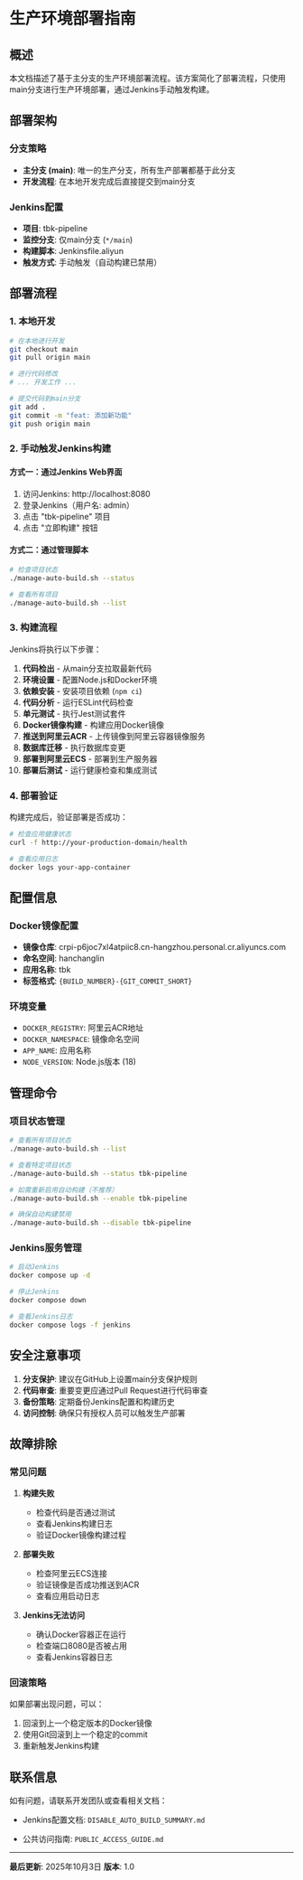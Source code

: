 # 生产环境部署指南

## 概述

本文档描述了基于主分支的生产环境部署流程。该方案简化了部署流程，只使用main分支进行生产环境部署，通过Jenkins手动触发构建。

## 部署架构

### 分支策略
- **主分支 (main)**: 唯一的生产分支，所有生产部署都基于此分支
- **开发流程**: 在本地开发完成后直接提交到main分支

### Jenkins配置
- **项目**: tbk-pipeline
- **监控分支**: 仅main分支 (`*/main`)
- **构建脚本**: Jenkinsfile.aliyun
- **触发方式**: 手动触发（自动构建已禁用）

## 部署流程

### 1. 本地开发
```bash
# 在本地进行开发
git checkout main
git pull origin main

# 进行代码修改
# ... 开发工作 ...

# 提交代码到main分支
git add .
git commit -m "feat: 添加新功能"
git push origin main
```

### 2. 手动触发Jenkins构建

#### 方式一：通过Jenkins Web界面
1. 访问Jenkins: http://localhost:8080
2. 登录Jenkins（用户名: admin）
3. 点击 "tbk-pipeline" 项目
4. 点击 "立即构建" 按钮

#### 方式二：通过管理脚本
```bash
# 检查项目状态
./manage-auto-build.sh --status

# 查看所有项目
./manage-auto-build.sh --list
```

### 3. 构建流程

Jenkins将执行以下步骤：

1. **代码检出** - 从main分支拉取最新代码
2. **环境设置** - 配置Node.js和Docker环境
3. **依赖安装** - 安装项目依赖 (`npm ci`)
4. **代码分析** - 运行ESLint代码检查
5. **单元测试** - 执行Jest测试套件
6. **Docker镜像构建** - 构建应用Docker镜像
7. **推送到阿里云ACR** - 上传镜像到阿里云容器镜像服务
8. **数据库迁移** - 执行数据库变更
9. **部署到阿里云ECS** - 部署到生产服务器
10. **部署后测试** - 运行健康检查和集成测试

### 4. 部署验证

构建完成后，验证部署是否成功：

```bash
# 检查应用健康状态
curl -f http://your-production-domain/health

# 查看应用日志
docker logs your-app-container
```

## 配置信息

### Docker镜像配置
- **镜像仓库**: crpi-p6joc7xl4atpiic8.cn-hangzhou.personal.cr.aliyuncs.com
- **命名空间**: hanchanglin
- **应用名称**: tbk
- **标签格式**: `{BUILD_NUMBER}-{GIT_COMMIT_SHORT}`

### 环境变量
- `DOCKER_REGISTRY`: 阿里云ACR地址
- `DOCKER_NAMESPACE`: 镜像命名空间
- `APP_NAME`: 应用名称
- `NODE_VERSION`: Node.js版本 (18)

## 管理命令

### 项目状态管理
```bash
# 查看所有项目状态
./manage-auto-build.sh --list

# 查看特定项目状态
./manage-auto-build.sh --status tbk-pipeline

# 如需重新启用自动构建（不推荐）
./manage-auto-build.sh --enable tbk-pipeline

# 确保自动构建禁用
./manage-auto-build.sh --disable tbk-pipeline
```

### Jenkins服务管理
```bash
# 启动Jenkins
docker compose up -d

# 停止Jenkins
docker compose down

# 查看Jenkins日志
docker compose logs -f jenkins
```

## 安全注意事项

1. **分支保护**: 建议在GitHub上设置main分支保护规则
2. **代码审查**: 重要变更应通过Pull Request进行代码审查
3. **备份策略**: 定期备份Jenkins配置和构建历史
4. **访问控制**: 确保只有授权人员可以触发生产部署

## 故障排除

### 常见问题

1. **构建失败**
   - 检查代码是否通过测试
   - 查看Jenkins构建日志
   - 验证Docker镜像构建过程

2. **部署失败**
   - 检查阿里云ECS连接
   - 验证镜像是否成功推送到ACR
   - 查看应用启动日志

3. **Jenkins无法访问**
   - 确认Docker容器正在运行
   - 检查端口8080是否被占用
   - 查看Jenkins容器日志

### 回滚策略

如果部署出现问题，可以：

1. 回滚到上一个稳定版本的Docker镜像
2. 使用Git回滚到上一个稳定的commit
3. 重新触发Jenkins构建

## 联系信息

如有问题，请联系开发团队或查看相关文档：
- Jenkins配置文档: `DISABLE_AUTO_BUILD_SUMMARY.md`

- 公共访问指南: `PUBLIC_ACCESS_GUIDE.md`

---

**最后更新**: 2025年10月3日
**版本**: 1.0